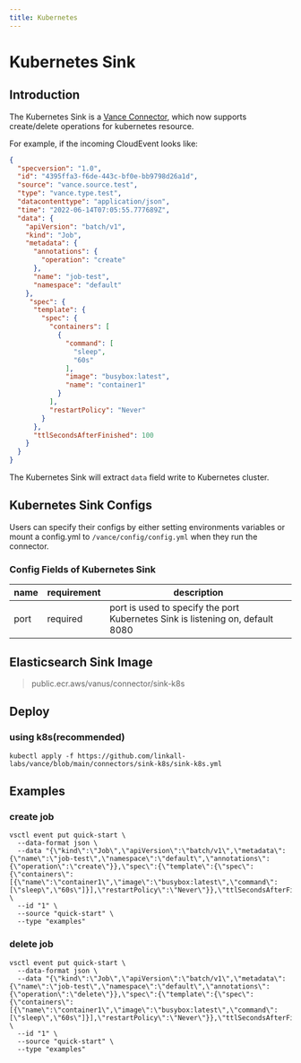 ```yaml
---
title: Kubernetes
---
```


# Kubernetes Sink

## Introduction

The Kubernetes Sink is a [Vance Connector](https://github.com/linkall-labs/vance-docs/blob/main/docs/concept.md), 
which now supports create/delete operations for kubernetes resource.

For example, if the incoming CloudEvent looks like:

```json
{
  "specversion": "1.0",
  "id": "4395ffa3-f6de-443c-bf0e-bb9798d26a1d",
  "source": "vance.source.test",
  "type": "vance.type.test",
  "datacontenttype": "application/json",
  "time": "2022-06-14T07:05:55.777689Z",
  "data": {
    "apiVersion": "batch/v1",
    "kind": "Job",
    "metadata": {
      "annotations": {
        "operation": "create"
      },              
      "name": "job-test",    
      "namespace": "default" 
    },                
     "spec": {         
      "template": {   
        "spec": {
          "containers": [    
            {         
              "command": [   
                "sleep",     
                "60s" 
              ],      
              "image": "busybox:latest",        
              "name": "container1"              
            }         
          ],          
          "restartPolicy": "Never"              
        }             
      },              
      "ttlSecondsAfterFinished": 100            
    }
  }
}
```

The Kubernetes Sink will extract `data` field write to Kubernetes cluster.

## Kubernetes Sink Configs

Users can specify their configs by either setting environments variables or mount a config.yml to
`/vance/config/config.yml` when they run the connector.

### Config Fields of Kubernetes Sink

| name | requirement | description                                                                    |
|------|-------------|--------------------------------------------------------------------------------|
| port | required    | port is used to specify the port Kubernetes Sink is listening on, default 8080 |

## Elasticsearch Sink Image

> public.ecr.aws/vanus/connector/sink-k8s

## Deploy

### using k8s(recommended)

```shell
kubectl apply -f https://github.com/linkall-labs/vance/blob/main/connectors/sink-k8s/sink-k8s.yml
```

## Examples

### create job

```shell
vsctl event put quick-start \
  --data-format json \
  --data "{\"kind\":\"Job\",\"apiVersion\":\"batch/v1\",\"metadata\":{\"name\":\"job-test\",\"namespace\":\"default\",\"annotations\":{\"operation\":\"create\"}},\"spec\":{\"template\":{\"spec\":{\"containers\":[{\"name\":\"container1\",\"image\":\"busybox:latest\",\"command\":[\"sleep\",\"60s\"]}],\"restartPolicy\":\"Never\"}},\"ttlSecondsAfterFinished\":100}}" \
  --id "1" \
  --source "quick-start" \
  --type "examples"
```

### delete job

```shell
vsctl event put quick-start \
  --data-format json \
  --data "{\"kind\":\"Job\",\"apiVersion\":\"batch/v1\",\"metadata\":{\"name\":\"job-test\",\"namespace\":\"default\",\"annotations\":{\"operation\":\"delete\"}},\"spec\":{\"template\":{\"spec\":{\"containers\":[{\"name\":\"container1\",\"image\":\"busybox:latest\",\"command\":[\"sleep\",\"60s\"]}],\"restartPolicy\":\"Never\"}},\"ttlSecondsAfterFinished\":100}}" \
  --id "1" \
  --source "quick-start" \
  --type "examples"
```
